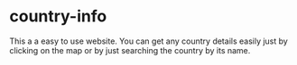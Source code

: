 # country-info
This a a easy to use website. You can get any country details easily just by clicking on the map or by just searching the country by its name.
